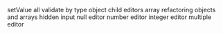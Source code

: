 setValue all
validate by type
object child editors array refactoring
objects and arrays hidden input 
null editor
number editor
integer editor
multiple editor
